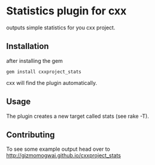 # Statistics plugin for cxx
outputs simple statistics for you cxx project.

## Installation
after installing the gem

    gem install cxxproject_stats

cxx will find the plugin automatically.

## Usage
The plugin creates a new target called stats (see rake -T).

## Contributing
To see some example output head over to http://gizmomogwai.github.io/cxxproject_stats